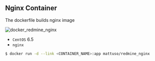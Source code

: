 ## Nginx Container

The dockerfile builds nginx image

![docker_redmine_nginx](https://docs.google.com/drawings/d/1rcVPHYIk-Ntphe7NM07FUNOR65qcNOqOvoMJ_rh1qD4/pub?w=960&h=720)

- `CentOS` 6.5
- `nginx` 

```bash
$ docker run -d --link <CONTAINER_NAME>:app mattuso/redmine_nginx
```